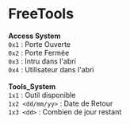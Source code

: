# FreeTools

**Access System** <br/>
``0x1`` : Porte Ouverte <br/>
``0x2`` : Porte Fermée <br/>
``0x3`` : Intru dans l'abri <br/>
``0x4`` : Utilisateur dans l'abri <br/>
 <br/>
**Tools_System** <br/>
``1x1`` : Outil disponible <br/>
``1x2 <dd/mm/yy>`` : Date de Retour <br/>
``1x3 <dd>`` : Combien de jour restant
